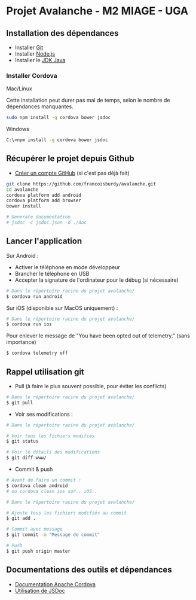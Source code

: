 # Projet Avalanche - M2 MIAGE - UGA

## Installation des dépendances

* Installer [Git](https://git-scm.com/downloads)
* Installer [Node.js](https://nodejs.org)
* Installer le [JDK Java](http://www.oracle.com/technetwork/java/javase/downloads)

### Installer Cordova

Mac/Linux

Cette installation peut durer pas mal de temps, selon le nombre de dépendances manquantes.

```sh
sudo npm install -g cordova bower jsdoc
```

Windows

```sh
C:\>npm install -g cordova bower jsdoc
```

## Récupérer le projet depuis Github

* [Créer un compte GitHub](https://github.com/join) (si c'est pas déjà fait)

```sh
git clone https://github.com/francoisburdy/avalanche.git
cd avalanche
cordova platform add android
cordova platform add browser
bower install

# Generate documentation
# jsdoc -c jsdoc.json -d ./doc

```

## Lancer l'application

Sur Android :

* Activer le téléphone en mode développeur
* Brancher le téléphone en USB
* Accepter la signature de l'ordinateur pour le débug (si nécessaire)

```sh
# Dans le répertoire racine du projet avalanche/
$ cordova run android
```

Sur iOS (disponible sur MacOS uniquement) :

```sh
# Dans le répertoire racine du projet avalanche/
$ cordova run ios
```

Pour enlever le message de "You have been opted out of telemetry." (sans importance)

```sh
$ cordova telemetry off
```

## Rappel utilisation git

* Pull (à faire le plus souvent possible, pour éviter les conflicts)

```sh
# Dans le répertoire racine du projet avalanche/
$ git pull
```

* Voir ses modifications : 

```sh
# Dans le répertoire racine du projet avalanche/

# Voir tous les fichiers modifiés
$ git status

# Voir le détails des modifications
$ git diff www/
```

* Commit & push

```sh
# Avant de faire un commit :
$ cordova clean android
# ou cordova clean ios sur.. iOS..

# Dans le répertoire racine du projet avalanche/

# Ajoute tous les fichiers modifiés au commit
$ git add .

# Commit avec message
$ git commit -m "Message de commit"

# Push
$ git push origin master

```

## Documentations des outils et dépendances
* [Documentation Apache Cordova](https://cordova.apache.org/docs/en/latest/)
* [Utilisation de JSDoc](http://usejsdoc.org)





